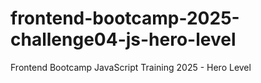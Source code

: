 # frontend-bootcamp-2025-challenge04-js-hero-level
Frontend Bootcamp JavaScript Training 2025 - Hero Level
